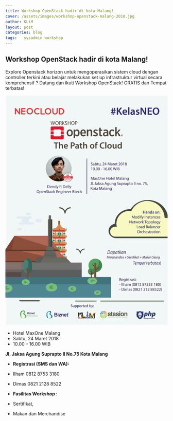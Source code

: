 ```yaml
---
title: Workshop OpenStack hadir di kota Malang!
cover: /assets/images/workshop-openstack-malang-2018.jpg
author: KLiM
layout: post
categories: blog
tags:	sysadmin workshop
---
```


## Workshop OpenStack hadir di kota Malang!

Explore Openstack horizon untuk mengoperasikan sistem cloud dengan controller terkini atau belajar melakukan set up infrastruktur virtual secara komprehensif ? Datang dan ikuti Workshop OpenStack! GRATIS dan Tempat terbatas!

![](/assets/images/workshop-openstack-malang-2018.jpg)

- Hotel MaxOne Malang
- Sabtu, 24 Maret 2018
- 10.00 – 16.00 WIB


**Jl. Jaksa Agung Suprapto II No.75 Kota Malang**


- **Registrasi (SMS dan WA):**
- Ilham 0812 8753 3180
- Dimas 0821 2128 8522

- **Fasilitas Workshop :**
- Sertifikat, 
- Makan dan Merchandise
